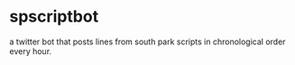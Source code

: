 # spscriptbot

a twitter bot that posts lines from south park scripts in chronological order every hour.
